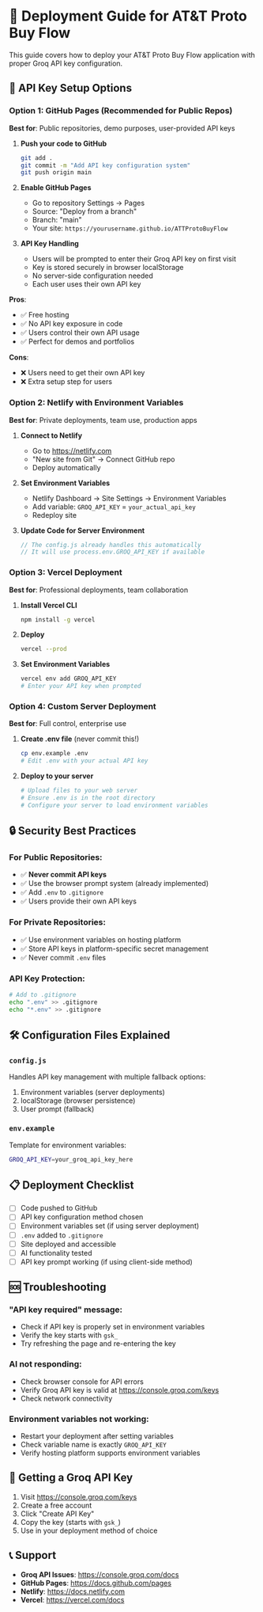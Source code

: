 # 🚀 Deployment Guide for AT&T Proto Buy Flow

This guide covers how to deploy your AT&T Proto Buy Flow application with proper Groq API key configuration.

## 🔐 API Key Setup Options

### Option 1: GitHub Pages (Recommended for Public Repos)

**Best for**: Public repositories, demo purposes, user-provided API keys

1. **Push your code to GitHub**
   ```bash
   git add .
   git commit -m "Add API key configuration system"
   git push origin main
   ```

2. **Enable GitHub Pages**
   - Go to repository Settings → Pages
   - Source: "Deploy from a branch"
   - Branch: "main"
   - Your site: `https://yourusername.github.io/ATTProtoBuyFlow`

3. **API Key Handling**
   - Users will be prompted to enter their Groq API key on first visit
   - Key is stored securely in browser localStorage
   - No server-side configuration needed
   - Each user uses their own API key

**Pros**: 
- ✅ Free hosting
- ✅ No API key exposure in code
- ✅ Users control their own API usage
- ✅ Perfect for demos and portfolios

**Cons**: 
- ❌ Users need to get their own API key
- ❌ Extra setup step for users

### Option 2: Netlify with Environment Variables

**Best for**: Private deployments, team use, production apps

1. **Connect to Netlify**
   - Go to https://netlify.com
   - "New site from Git" → Connect GitHub repo
   - Deploy automatically

2. **Set Environment Variables**
   - Netlify Dashboard → Site Settings → Environment Variables
   - Add variable: `GROQ_API_KEY` = `your_actual_api_key`
   - Redeploy site

3. **Update Code for Server Environment**
   ```javascript
   // The config.js already handles this automatically
   // It will use process.env.GROQ_API_KEY if available
   ```

### Option 3: Vercel Deployment

**Best for**: Professional deployments, team collaboration

1. **Install Vercel CLI**
   ```bash
   npm install -g vercel
   ```

2. **Deploy**
   ```bash
   vercel --prod
   ```

3. **Set Environment Variables**
   ```bash
   vercel env add GROQ_API_KEY
   # Enter your API key when prompted
   ```

### Option 4: Custom Server Deployment

**Best for**: Full control, enterprise use

1. **Create .env file** (never commit this!)
   ```bash
   cp env.example .env
   # Edit .env with your actual API key
   ```

2. **Deploy to your server**
   ```bash
   # Upload files to your web server
   # Ensure .env is in the root directory
   # Configure your server to load environment variables
   ```

## 🔒 Security Best Practices

### For Public Repositories:
- ✅ **Never commit API keys**
- ✅ Use the browser prompt system (already implemented)
- ✅ Add `.env` to `.gitignore`
- ✅ Users provide their own API keys

### For Private Repositories:
- ✅ Use environment variables on hosting platform
- ✅ Store API keys in platform-specific secret management
- ✅ Never commit `.env` files

### API Key Protection:
```bash
# Add to .gitignore
echo ".env" >> .gitignore
echo "*.env" >> .gitignore
```

## 🛠 Configuration Files Explained

### `config.js`
Handles API key management with multiple fallback options:
1. Environment variables (server deployments)
2. localStorage (browser persistence) 
3. User prompt (fallback)

### `env.example`
Template for environment variables:
```bash
GROQ_API_KEY=your_groq_api_key_here
```

## 📋 Deployment Checklist

- [ ] Code pushed to GitHub
- [ ] API key configuration method chosen
- [ ] Environment variables set (if using server deployment)
- [ ] `.env` added to `.gitignore`
- [ ] Site deployed and accessible
- [ ] AI functionality tested
- [ ] API key prompt working (if using client-side method)

## 🆘 Troubleshooting

### "API key required" message:
- Check if API key is properly set in environment variables
- Verify the key starts with `gsk_`
- Try refreshing the page and re-entering the key

### AI not responding:
- Check browser console for API errors
- Verify Groq API key is valid at https://console.groq.com/keys
- Check network connectivity

### Environment variables not working:
- Restart your deployment after setting variables
- Check variable name is exactly `GROQ_API_KEY`
- Verify hosting platform supports environment variables

## 🔗 Getting a Groq API Key

1. Visit https://console.groq.com/keys
2. Create a free account
3. Click "Create API Key"
4. Copy the key (starts with `gsk_`)
5. Use in your deployment method of choice

## 📞 Support

- **Groq API Issues**: https://console.groq.com/docs
- **GitHub Pages**: https://docs.github.com/pages
- **Netlify**: https://docs.netlify.com
- **Vercel**: https://vercel.com/docs

